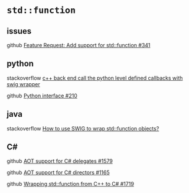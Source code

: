 # `std::function`



## issues

github [Feature Request: Add support for std::function #341](https://github.com/swig/swig/issues/341)



## python

stackoverflow [c++ back end call the python level defined callbacks with swig wrapper](https://stackoverflow.com/questions/11516809/c-back-end-call-the-python-level-defined-callbacks-with-swig-wrapper)

github [Python interface #210](https://github.com/gazebosim/gz-math/issues/210)



## java

stackoverflow [How to use SWIG to wrap std::function objects?](https://stackoverflow.com/questions/32644268/how-to-use-swig-to-wrap-stdfunction-objects)



## C#

github [AOT support for C# delegates #1579](https://github.com/swig/swig/issues/1579)

github [AOT support for C# directors #1165](https://github.com/swig/swig/issues/1165)

github [Wrapping std::function from C++ to C# #1719](https://github.com/swig/swig/issues/1719)

